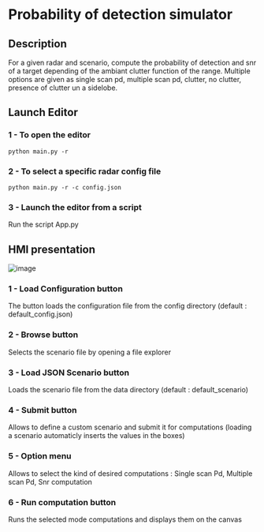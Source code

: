 # Probability of detection simulator

## Description

For a given radar and scenario, compute the probability of detection and snr of a target depending of the ambiant clutter function of the range. Multiple options are given as single scan pd, multiple scan pd, clutter, no clutter, presence of clutter un a sidelobe.

## Launch Editor

### 1 - To open the editor
```
python main.py -r
```
### 2 - To select a specific radar config file
```
python main.py -r -c config.json
```
### 3 - Launch the editor from a script
Run the script App.py
## HMI presentation
![image](https://github.com/Azo1hz/PdComputation/assets/147478644/25c03af1-0e5b-4b44-a846-90ad99e4287e)
### 1 - Load Configuration button
The button loads the configuration file from the config directory (default : default_config.json)
### 2 - Browse button
Selects the scenario file by opening a file explorer
### 3 - Load JSON Scenario button
Loads the scenario file from the data directory (default : default_scenario)
### 4 - Submit button
Allows to define a custom scenario and submit it for computations (loading a scenario automaticly inserts the values in the boxes)
### 5 - Option menu
Allows to select the kind of desired computations : Single scan Pd, Multiple scan Pd, Snr computation
### 6 - Run computation button
Runs the selected mode computations and displays them on the canvas


